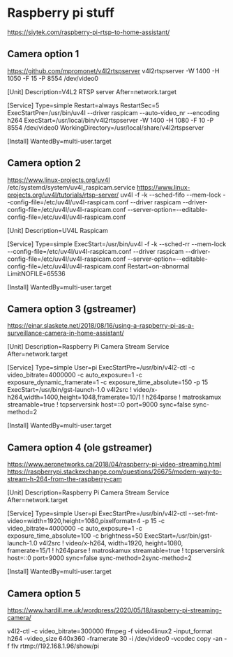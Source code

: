 # Raspberry pi stuff 
https://siytek.com/raspberry-pi-rtsp-to-home-assistant/

## Camera option 1
https://github.com/mpromonet/v4l2rtspserver
v4l2rtspserver -W 1400 -H 1050 -F 15 -P 8554 /dev/video0

[Unit]
Description=V4L2 RTSP server
After=network.target

[Service]
Type=simple
Restart=always
RestartSec=5
ExecStartPre=/usr/bin/uv4l --driver raspicam --auto-video_nr --encoding h264
ExecStart=/usr/local/bin/v4l2rtspserver -W 1400 -H 1080 -F 10 -P 8554 /dev/video0
WorkingDirectory=/usr/local/share/v4l2rtspserver

[Install]
WantedBy=multi-user.target



## Camera option 2
https://www.linux-projects.org/uv4l
/etc/systemd/system/uv4l_raspicam.service
https://www.linux-projects.org/uv4l/tutorials/rtsp-server/
uv4l -f -k --sched-fifo --mem-lock --config-file=/etc/uv4l/uv4l-raspicam.conf --driver raspicam --driver-config-file=/etc/uv4l/uv4l-raspicam.conf --server-option=--editable-config-file=/etc/uv4l/uv4l-raspicam.conf

[Unit]
Description=UV4L Raspicam

[Service]
Type=simple
ExecStart=/usr/bin/uv4l -f -k --sched-rr --mem-lock --config-file=/etc/uv4l/uv4l-raspicam.conf --driver raspicam --driver-config-file=/etc/uv4l/uv4l-raspicam.conf --server-option=--editable-config-file=/etc/uv4l/uv4l-raspicam.conf
Restart=on-abnormal
LimitNOFILE=65536

[Install]
WantedBy=multi-user.target
 
## Camera option 3 (gstreamer)
https://einar.slaskete.net/2018/08/16/using-a-raspberry-pi-as-a-surveillance-camera-in-home-assistant/

[Unit]
Description=Raspberry Pi Camera Stream Service
After=network.target

[Service]
Type=simple
User=pi
ExecStartPre=/usr/bin/v4l2-ctl -c video_bitrate=4000000 -c auto_exposure=1 -c exposure_dynamic_framerate=1 -c exposure_time_absolute=150 -p 15
ExecStart=/usr/bin/gst-launch-1.0 v4l2src ! video/x-h264,width=1400,height=1048,framerate=10/1 ! h264parse ! matroskamux streamable=true ! tcpserversink host=::0 port=9000 sync=false sync-method=2

[Install]
WantedBy=multi-user.target

## Camera option 4 (ole gstreamer)
https://www.aeronetworks.ca/2018/04/raspberry-pi-video-streaming.html
https://raspberrypi.stackexchange.com/questions/26675/modern-way-to-stream-h-264-from-the-raspberry-cam

[Unit]
Description=Raspberry Pi Camera Stream Service
After=network.target

[Service]
Type=simple
User=pi
ExecStartPre=/usr/bin/v4l2-ctl --set-fmt-video=width=1920,height=1080,pixelformat=4 -p 15 -c video_bitrate=4000000 -c auto_exposure=1 -c exposure_time_absolute=100 -c brightness=50
ExecStart=/usr/bin/gst-launch-1.0 v4l2src ! video/x-h264, width=1920, height=1080, framerate=15/1 ! h264parse ! matroskamux streamable=true ! tcpserversink host=::0 port=9000 sync=false sync-method=2sync-method=2

[Install]
WantedBy=multi-user.target

## Camera option 5 
https://www.hardill.me.uk/wordpress/2020/05/18/raspberry-pi-streaming-camera/

v4l2-ctl -c video_bitrate=300000
ffmpeg -f video4linux2 -input_format h264 -video_size 640x360 -framerate 30 -i /dev/video0  -vcodec copy -an -f flv rtmp://192.168.1.96/show/pi